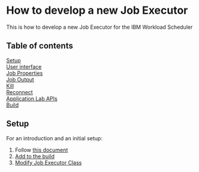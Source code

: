 # How to develop a new Job Executor
This is how to develop a new Job Executor for the IBM Workload Scheduler

## Table of contents
[Setup](#setup)  
[User interface](#user%20setup)  
[Job Properties](#job%20properties)  
[Job Output](#job%20output)  
[Kill](#kill)  
[Reconnect](#reconnect)  
[Application Lab APIs](#application%20lab%20apis)  
[Build](#build)  

## Setup
For an introduction and an initial setup:
1. Follow [this document](https://github.com/mvettosi-hcl/tws-job-executor-development-guide/blob/master/IBM-TWS-Integration-Workbench-86_How-to-custom-Job-Type.pdf)
2. [Add to the build](https://github.com/mvettosi-hcl/tws-job-executor-development-guide/blob/master/Add-to-the-build.md)
3. [Modify Job Executor Class](https://github.com/mvettosi-hcl/tws-job-executor-development-guide/blob/master/Modify-Job-Executor-Class.md)